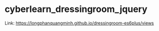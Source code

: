 # cyberlearn_dressingroom_jquery

Link: https://longphanquangminh.github.io/dressingroom-es6plus/views

